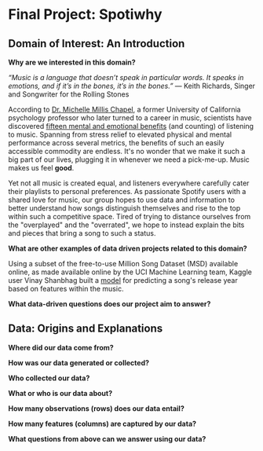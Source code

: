 # Final Project: Spotiwhy

## Domain of Interest: An Introduction

**Why are we interested in this domain?**

_“Music is a language that doesn’t speak in particular words. It speaks in emotions, and if it’s in the bones, it’s in the bones.”_
― Keith Richards, Singer and Songwriter for the Rolling Stones

According to [Dr. Michelle Millis Chapel](https://michellechappel.com/), a former University of California psychology professor who later turned to a career in music, scientists have discovered [fifteen mental and emotional benefits](https://www.lifehack.org/317747/scientists-find-15-amazing-benefits-listening-music) (and counting) of listening to music. Spanning from stress relief to elevated physical and mental performance across several metrics, the benefits of such an easily accessible commodity are endless. It's no wonder that we make it such a big part of our lives, plugging it in whenever we need a pick-me-up. Music makes us feel **good**.

Yet not all music is created equal, and listeners everywhere carefully cater their playlists to personal preferences. As passionate Spotify users with a shared love for music, our group hopes to use data and information to better understand how songs distinguish themselves and rise to the top within such a competitive space. Tired of trying to distance ourselves from the "overplayed" and the "overrated", we hope to instead explain the bits and pieces that bring a song to such a status.



**What are other examples of data driven projects related to this domain?**

Using a subset of the free-to-use Million Song Dataset (MSD) available online, as made available online by the UCI Machine Learning team, Kaggle user Vinay Shanbhag built a [model](https://www.kaggle.com/vinayshanbhag/predict-release-timeframe-from-audio-features) for predicting a song's release year based on features within the music.



**What data-driven questions does our project aim to answer?**

## Data: Origins and Explanations

**Where did our data come from?**

**How was our data generated or collected?**

**Who collected our data?**

**What or who is our data about?**

**How many observations (rows) does our data entail?**

**How many features (columns) are captured by our data?**

**What questions from above can we answer using our data?**
